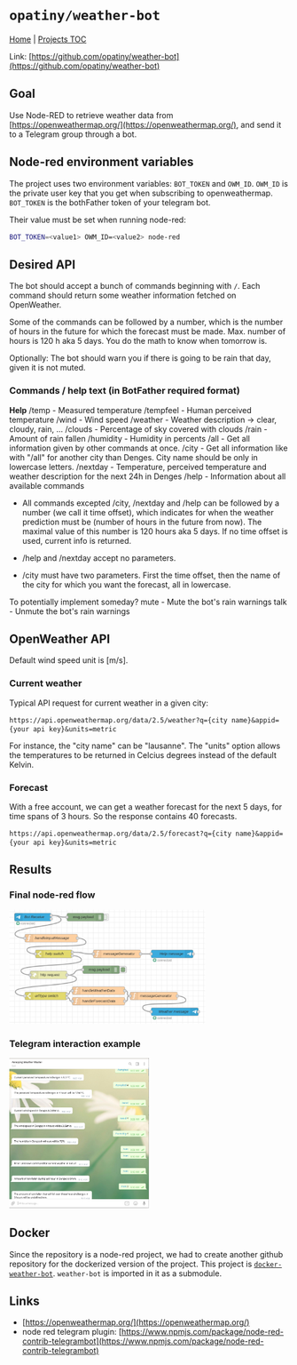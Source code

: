 # `opatiny/weather-bot`

[Home](../../../README.md) | [Projects TOC](../../projects.md)


Link: [https://github.com/opatiny/weather-bot](https://github.com/opatiny/weather-bot)

## Goal

Use Node-RED to retrieve weather data from [https://openweathermap.org/](https://openweathermap.org/), and send it to a Telegram group through a bot.

## Node-red environment variables

The project uses two environment variables: `BOT_TOKEN` and `OWM_ID`. `OWM_ID` is the private user key that you get when subscribing to openweathermap. `BOT_TOKEN` is the bothFather token of your telegram bot.

Their value must be set when running node-red:
```bash
BOT_TOKEN=<value1> OWM_ID=<value2> node-red
```

## Desired API

The bot should accept a bunch of commands beginning with `/`. Each command should return some weather information fetched on OpenWeather.

Some of the commands can be followed by a number, which is the number of hours in the future for which the forecast must be made. Max. number of hours is 120 h aka 5 days. You do the math to know when tomorrow is.

Optionally: The bot should warn you if there is going to be rain that day, given it is not muted.

### Commands / help text (in BotFather required format)

**Help**
/temp - Measured temperature
/tempfeel - Human perceived temperature
/wind - Wind speed
/weather - Weather description -> clear, cloudy, rain, ...
/clouds - Percentage of sky covered with clouds
/rain - Amount of rain fallen
/humidity - Humidity in percents
/all - Get all information given by other commands at once.
/city - Get all information like with "/all" for another city than Denges. City name should be only in lowercase letters.
/nextday - Temperature, perceived temperature and weather description for the next 24h in Denges
/help - Information about all available commands

- All commands excepted /city, /nextday and /help can be followed by a number (we call it time offset), which indicates for when the weather prediction must be (number of hours in the future from now). The maximal value of this number is 120 hours aka 5 days. If no time offset is used, current info is returned.

- /help and /nextday accept no parameters.

- /city must have two parameters. First the time offset, then the name of the city for which you want the forecast, all in lowercase.

To potentially implement someday?
mute - Mute the bot's rain warnings
talk - Unmute the bot's rain warnings

## OpenWeather API

Default wind speed unit is [m/s].

### Current weather

Typical API request for current weather in a given city:

```url
https://api.openweathermap.org/data/2.5/weather?q={city name}&appid={your api key}&units=metric
```

For instance, the "city name" can be "lausanne". The "units" option allows the temperatures to be returned in Celcius degrees instead of the default Kelvin.

### Forecast

With a free account, we can get a weather forecast for the next 5 days, for time spans of 3 hours. So the response contains 40 forecasts.

```url
https://api.openweathermap.org/data/2.5/forecast?q={city name}&appid={your api key}&units=metric
```

## Results

### Final node-red flow
<img src="./images/weatherBot-v1.png" alt="./images/weatherBot-v1.png" width="70%" class="center">

### Telegram interaction example
<img src="./images/weatherBot-interaction.png" alt="./images/weatherBot-interaction.png" width="50%" class="center">

## Docker

Since the repository is a node-red project, we had to create another github repository for the dockerized version of the project. This project is [`docker-weather-bot`](https://github.com/opatiny/docker-weather-bot). `weather-bot` is imported in it as a submodule.

## Links
- [https://openweathermap.org/](https://openweathermap.org/)
- node red telegram plugin: [https://www.npmjs.com/package/node-red-contrib-telegrambot](https://www.npmjs.com/package/node-red-contrib-telegrambot)